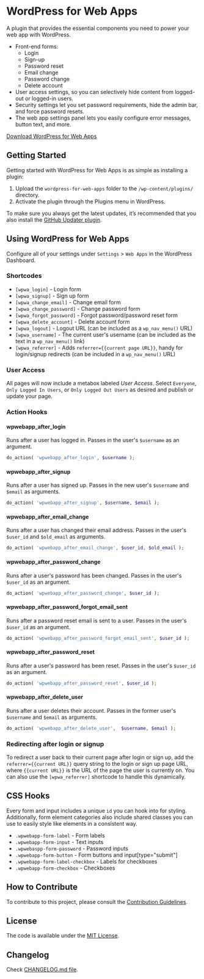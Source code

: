 # WordPress for Web Apps

A plugin that provides the essential components you need to power your web app with WordPress.

- Front-end forms:
	- Login
	- Sign-up
	- Password reset
	- Email change
	- Password change
	- Delete account
- User access settings, so you can selectively hide content from logged-out or logged-in users.
- Security settings let you set password requirements, hide the admin bar, and force password resets.
- The web app settings panel lets you easily configure error messages, button text, and more.

[Download WordPress for Web Apps](https://github.com/cferdinandi/wordpress-for-web-apps/archive/master.zip)



## Getting Started

Getting started with WordPress for Web Apps is as simple as installing a plugin:

1. Upload the `wordpress-for-web-apps` folder to the `/wp-content/plugins/` directory.
2. Activate the plugin through the Plugins menu in WordPress.

To make sure you always get the latest updates, it’s recommended that you also install the [GitHub Updater plugin](https://github.com/afragen/github-updater).



## Using WordPress for Web Apps

Configure all of your settings under `Settings` > `Web Apps` in the WordPress Dashboard.

### Shortcodes

- `[wpwa_login]` - Login form
- `[wpwa_signup]` - Sign up form
- `[wpwa_change_email]` - Change email form
- `[wpwa_change_password]` - Change password form
- `[wpwa_forgot_password]` - Forgot password/password reset form
- `[wpwa_delete_account]` - Delete account form
- `[wpwa_logout]` - Logout URL (can be included as a `wp_nav_menu()` URL)
- `[wpwa_username]` - The current user's username (can be included as the text in a `wp_nav_menu()` link)
- `[wpwa_referrer]` - Adds `referrer={{current page URL}}`, handy for login/signup redirects (can be included in a `wp_nav_menu()` URL)

### User Access

All pages will now include a metabox labeled *User Access*. Select `Everyone`, `Only Logged In Users`, or `Only Logged Out Users` as desired and publish or update your page.

### Action Hooks

#### wpwebapp_after_login

Runs after a user has logged in. Passes in the user's `$username` as an argument.

```php
do_action( 'wpwebapp_after_login', $username );
```

#### wpwebapp_after_signup

Runs after a user has signed up. Passes in the new user's `$username` and `$email` as arguments.

```php
do_action( 'wpwebapp_after_signup', $username, $email );
```

#### wpwebapp_after_email_change

Runs after a user has changed their email address. Passes in the user's `$user_id` and `$old_email` as arguments.

```php
do_action( 'wpwebapp_after_email_change', $user_id, $old_email );
```

#### wpwebapp_after_password_change

Runs after a user's password has been changed. Passes in the user's `$user_id` as an argument.

```php
do_action( 'wpwebapp_after_password_change', $user_id );
```

#### wpwebapp_after_password_forgot_email_sent

Runs after a password reset email is sent to a user. Passes in the user's `$user_id` as an argument.

```php
do_action( 'wpwebapp_after_password_forgot_email_sent', $user_id );
```

#### wpwebapp_after_password_reset

Runs after a user's password has been reset. Passes in the user's `$user_id` as an argument.

```php
do_action( 'wpwebapp_after_password_reset', $user_id );
```

#### wpwebapp_after_delete_user

Runs after a user deletes their account. Passes in the former user's `$username` and `$email` as arguments.

```php
do_action( 'wpwebapp_after_delete_user',  $username, $email );
```

### Redirecting after login or signup

To redirect a user back to their current page after login or sign up, add the `referrer={{current URL}}` query string to the login or sign up page URL, where `{{current URL}}` is the URL of the page the user is currently on. You can also use the `[wpwa_referrer]` shortcode to handle this dynamically.



## CSS Hooks

Every form and input includes a unique `id` you can hook into for styling. Additionally, form element categories also include shared classes you can use to easily style like elements in a consistent way.

- `.wpwebapp-form-label` - Form labels
- `.wpwebapp-form-input` - Text inputs
- `.wpwebaspp-form-password` - Password inputs
- `.wpwebapp-form-button` - Form buttons and input[type="submit"]
- `.wpwebapp-form-label-checkbox` - Labels for checkboxes
- `.wpwebapp-form-checkbox` - Checkboxes



## How to Contribute

To contribute to this project, please consult the [Contribution Guidelines](CONTRIBUTING.md).



## License

The code is available under the [MIT License](LICENSE.md).



## Changelog

Check [CHANGELOG.md file](CHANGELOG.md).